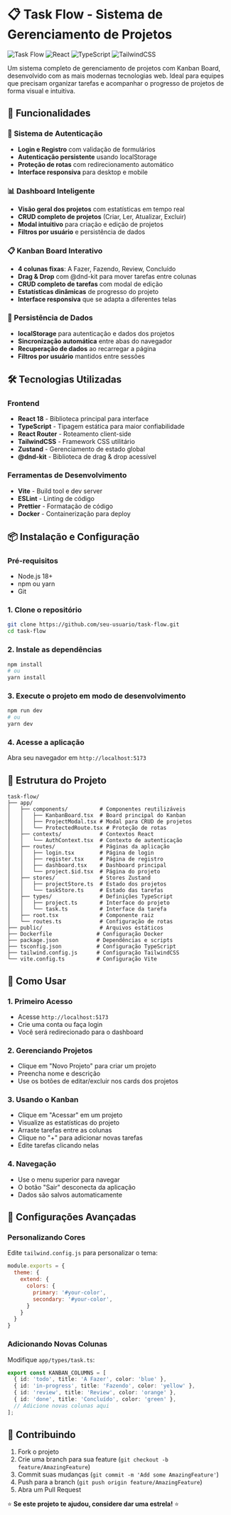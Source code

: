 # 📋 Task Flow - Sistema de Gerenciamento de Projetos

![Task Flow](https://img.shields.io/badge/Task%20Flow-v1.0.0-blue)
![React](https://img.shields.io/badge/React-18.x-61dafb)
![TypeScript](https://img.shields.io/badge/TypeScript-5.x-3178c6)
![TailwindCSS](https://img.shields.io/badge/TailwindCSS-3.x-38bdf8)

Um sistema completo de gerenciamento de projetos com Kanban Board, desenvolvido com as mais modernas tecnologias web. Ideal para equipes que precisam organizar tarefas e acompanhar o progresso de projetos de forma visual e intuitiva.

## 🚀 Funcionalidades

### 🔐 Sistema de Autenticação
- **Login e Registro** com validação de formulários
- **Autenticação persistente** usando localStorage
- **Proteção de rotas** com redirecionamento automático
- **Interface responsiva** para desktop e mobile

### 📊 Dashboard Inteligente
- **Visão geral dos projetos** com estatísticas em tempo real
- **CRUD completo de projetos** (Criar, Ler, Atualizar, Excluir)
- **Modal intuitivo** para criação e edição de projetos
- **Filtros por usuário** e persistência de dados

### 📋 Kanban Board Interativo
- **4 colunas fixas**: A Fazer, Fazendo, Review, Concluído
- **Drag & Drop** com @dnd-kit para mover tarefas entre colunas
- **CRUD completo de tarefas** com modal de edição
- **Estatísticas dinâmicas** de progresso do projeto
- **Interface responsiva** que se adapta a diferentes telas

### 💾 Persistência de Dados
- **localStorage** para autenticação e dados dos projetos
- **Sincronização automática** entre abas do navegador
- **Recuperação de dados** ao recarregar a página
- **Filtros por usuário** mantidos entre sessões

## 🛠️ Tecnologias Utilizadas

### Frontend
- **React 18** - Biblioteca principal para interface
- **TypeScript** - Tipagem estática para maior confiabilidade
- **React Router** - Roteamento client-side
- **TailwindCSS** - Framework CSS utilitário
- **Zustand** - Gerenciamento de estado global
- **@dnd-kit** - Biblioteca de drag & drop acessível

### Ferramentas de Desenvolvimento
- **Vite** - Build tool e dev server
- **ESLint** - Linting de código
- **Prettier** - Formatação de código
- **Docker** - Containerização para deploy

## 📦 Instalação e Configuração

### Pré-requisitos
- Node.js 18+ 
- npm ou yarn
- Git

### 1. Clone o repositório
```bash
git clone https://github.com/seu-usuario/task-flow.git
cd task-flow
```

### 2. Instale as dependências
```bash
npm install
# ou
yarn install
```

### 3. Execute o projeto em modo de desenvolvimento
```bash
npm run dev
# ou
yarn dev
```

### 4. Acesse a aplicação
Abra seu navegador em `http://localhost:5173`

## 📁 Estrutura do Projeto

```
task-flow/
├── app/
│   ├── components/          # Componentes reutilizáveis
│   │   ├── KanbanBoard.tsx  # Board principal do Kanban
│   │   ├── ProjectModal.tsx # Modal para CRUD de projetos
│   │   └── ProtectedRoute.tsx # Proteção de rotas
│   ├── contexts/            # Contextos React
│   │   └── AuthContext.tsx  # Contexto de autenticação
│   ├── routes/              # Páginas da aplicação
│   │   ├── login.tsx        # Página de login
│   │   ├── register.tsx     # Página de registro
│   │   ├── dashboard.tsx    # Dashboard principal
│   │   └── project.$id.tsx  # Página do projeto
│   ├── stores/              # Stores Zustand
│   │   ├── projectStore.ts  # Estado dos projetos
│   │   └── taskStore.ts     # Estado das tarefas
│   ├── types/               # Definições TypeScript
│   │   ├── project.ts       # Interface do projeto
│   │   └── task.ts          # Interface da tarefa
│   ├── root.tsx             # Componente raiz
│   └── routes.ts            # Configuração de rotas
├── public/                  # Arquivos estáticos
├── Dockerfile              # Configuração Docker
├── package.json            # Dependências e scripts
├── tsconfig.json           # Configuração TypeScript
├── tailwind.config.js      # Configuração TailwindCSS
└── vite.config.ts          # Configuração Vite
```

## 🎯 Como Usar

### 1. **Primeiro Acesso**
- Acesse `http://localhost:5173`
- Crie uma conta ou faça login
- Você será redirecionado para o dashboard

### 2. **Gerenciando Projetos**
- Clique em "Novo Projeto" para criar um projeto
- Preencha nome e descrição
- Use os botões de editar/excluir nos cards dos projetos

### 3. **Usando o Kanban**
- Clique em "Acessar" em um projeto
- Visualize as estatísticas do projeto
- Arraste tarefas entre as colunas
- Clique no "+" para adicionar novas tarefas
- Edite tarefas clicando nelas

### 4. **Navegação**
- Use o menu superior para navegar
- O botão "Sair" desconecta da aplicação
- Dados são salvos automaticamente

## 🔧 Configurações Avançadas

### Personalizando Cores
Edite `tailwind.config.js` para personalizar o tema:

```javascript
module.exports = {
  theme: {
    extend: {
      colors: {
        primary: '#your-color',
        secondary: '#your-color',
      }
    }
  }
}
```

### Adicionando Novas Colunas
Modifique `app/types/task.ts`:

```typescript
export const KANBAN_COLUMNS = [
  { id: 'todo', title: 'A Fazer', color: 'blue' },
  { id: 'in-progress', title: 'Fazendo', color: 'yellow' },
  { id: 'review', title: 'Review', color: 'orange' },
  { id: 'done', title: 'Concluído', color: 'green' },
  // Adicione novas colunas aqui
];
```

## 🤝 Contribuindo

1. Fork o projeto
2. Crie uma branch para sua feature (`git checkout -b feature/AmazingFeature`)
3. Commit suas mudanças (`git commit -m 'Add some AmazingFeature'`)
4. Push para a branch (`git push origin feature/AmazingFeature`)
5. Abra um Pull Request

⭐ **Se este projeto te ajudou, considere dar uma estrela!** ⭐